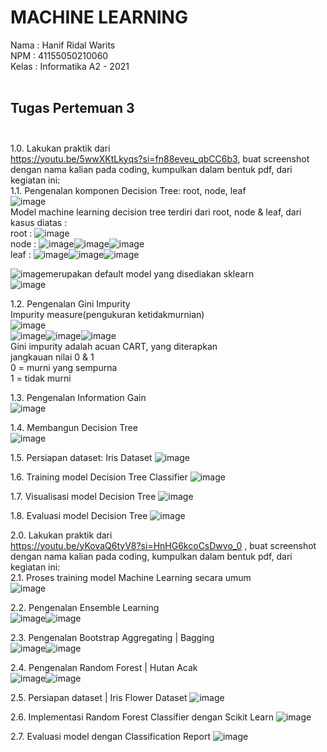 # MACHINE LEARNING <br>
Nama : Hanif Ridal Warits <br>
NPM : 41155050210060 <br>
Kelas : Informatika A2 - 2021 <br>
<br> 
## Tugas Pertemuan 3 <br><br> 
1.0. Lakukan praktik dari <br> 
https://youtu.be/5wwXKtLkyqs?si=fn88eveu_qbCC6b3, buat screenshot dengan nama kalian pada coding, kumpulkan dalam bentuk pdf, dari kegiatan ini: <br>
1.1. Pengenalan komponen Decision Tree: root, node, leaf <br> 
![image](https://github.com/user-attachments/assets/ecc633f4-0c20-4ee8-9c01-7f344571d536)
<br> 
Model machine learning decision tree terdiri dari root, node & leaf, dari kasus diatas :
<br> root 		: ![image](https://github.com/user-attachments/assets/e44029de-0455-4b18-961c-3deaa7ff2ad4) 
<br> node 		: ![image](https://github.com/user-attachments/assets/4c52508a-f914-4ddf-aa7d-cb6aa1396617)![image](https://github.com/user-attachments/assets/e745370c-edbe-4da4-88a3-6def6861a581)![image](https://github.com/user-attachments/assets/a0d6a0c3-ed5c-4ec9-a649-931730651d83)
<br> leaf		: ![image](https://github.com/user-attachments/assets/03cf956f-3fe8-447e-8f90-96c38c0bbce8)![image](https://github.com/user-attachments/assets/073f20e0-d64c-454c-8e2a-99329a38339f)![image](https://github.com/user-attachments/assets/c0bddfeb-c36a-4192-9f06-43f715c10ab1)

![image](https://github.com/user-attachments/assets/6f5c7f3c-702b-4b00-8c31-88c34344f7b0)merupakan default model yang disediakan sklearn
<br> ![image](https://github.com/user-attachments/assets/cb8dd3be-ec75-42ba-85a7-1734ab9e4c8b)

1.2. Pengenalan Gini Impurity <br>
Impurity measure(pengukuran ketidakmurnian) <br> 
![image](https://github.com/user-attachments/assets/e349672b-d5e4-440c-aa5f-6acdeab4476f)
<br>
![image](https://github.com/user-attachments/assets/e95032aa-dd23-4fc7-a67d-1dd256b68974)![image](https://github.com/user-attachments/assets/6537ad34-0428-444f-8d80-9ed34e23b78e)![image](https://github.com/user-attachments/assets/12c1e9fa-c768-46bc-bb47-291e34981d30)
<br> 
Gini impurity adalah acuan CART, yang diterapkan <br>
jangkauan nilai 0 & 1 <br>
0 = murni yang sempurna <br>
1 = tidak murni <br>

1.3. Pengenalan Information Gain
<br> ![image](https://github.com/user-attachments/assets/ca3ff636-e3cc-46f3-90da-9ef94491f0b8)

1.4. Membangun Decision Tree
<br> ![image](https://github.com/user-attachments/assets/dc571546-b1a6-4ad3-b9ff-bba67d5999c9)

1.5. Persiapan dataset: Iris Dataset
![image](https://github.com/user-attachments/assets/883cb431-5453-4e3e-92ae-79bee1841452)

1.6. Training model Decision Tree Classifier
![image](https://github.com/user-attachments/assets/138bb8a0-88dd-4159-9755-0b24f256b4df)

1.7. Visualisasi model Decision Tree
![image](https://github.com/user-attachments/assets/028d93af-b0e3-429e-b79e-1c76d6f4281c)

1.8. Evaluasi model Decision Tree
![image](https://github.com/user-attachments/assets/2f5ba1fa-ae35-4ddf-8972-b1d577a3e8f7)

2.0. Lakukan praktik dari <br>
https://youtu.be/yKovaQ6tyV8?si=HnHG6kcoCsDwvo_0 , 
buat screenshot dengan nama kalian pada coding, kumpulkan dalam bentuk pdf, dari kegiatan ini: <br>
2.1. Proses training model Machine Learning secara umum
<br> ![image](https://github.com/user-attachments/assets/5c69b114-4719-447f-8b47-5136fb42cf24)

2.2. Pengenalan Ensemble Learning
<br> ![image](https://github.com/user-attachments/assets/83ad78c0-43bc-408d-9a70-1aecc1bba4ca)![image](https://github.com/user-attachments/assets/37f09364-0d9c-48d1-842c-7e75c633d222)

2.3. Pengenalan Bootstrap Aggregating | Bagging
<br> ![image](https://github.com/user-attachments/assets/ffe75559-098b-403e-931c-d1904c95ae3b)![image](https://github.com/user-attachments/assets/204fcd34-81e4-4f56-a5be-e021e85b9ab8)

2.4. Pengenalan Random Forest | Hutan Acak
<br> ![image](https://github.com/user-attachments/assets/ff7f9d47-e29b-44f7-8056-0f7101f02ca3)![image](https://github.com/user-attachments/assets/c7ed3276-7013-42bd-b6c0-8bc8a3f14195)

2.5. Persiapan dataset | Iris Flower Dataset
![image](https://github.com/user-attachments/assets/a668dd55-c177-4340-bc89-4652b74d7bc2)

2.6. Implementasi Random Forest Classifier dengan Scikit Learn
![image](https://github.com/user-attachments/assets/0adcb392-ceae-4dd8-b470-2c3343eda826)

2.7. Evaluasi model  dengan Classification Report
![image](https://github.com/user-attachments/assets/c1400898-8cc1-4258-be30-b0640297c603)

